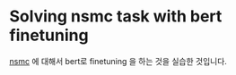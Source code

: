 # Solving nsmc task with bert finetuning 

[nsmc](https://github.com/e9t/nsmc]) 에 대해서 bert로 finetuning 을 하는 것을 실습한 것입니다.
